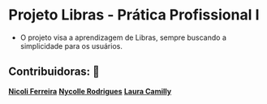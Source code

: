 # Projeto Libras - Prática Profissional I

* O projeto visa a aprendizagem de Libras, sempre buscando a simplicidade para os usuários.

## Contribuidoras: :space_invader:

**[Nicoli Ferreira](https://github.com/nikarmin)**
**[Nycolle Rodrigues](https://github.com/nycollero)**
**[Laura Camilly](https://github.com/Millylcs)**